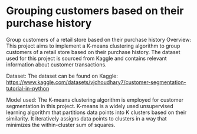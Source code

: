 # Grouping customers based on their purchase history 
Group customers of a retail store based on their purchase history
Overview:
This project aims to implement a K-means clustering algorithm to group customers of a retail store based on their purchase history. The dataset used for this project is sourced from Kaggle and contains relevant information about customer transactions.

Dataset:
The dataset can be found on Kaggle: https://www.kaggle.com/datasets/vjchoudhary7/customer-segmentation-tutorial-in-python

Model used:
The K-means clustering algorithm is employed for customer segmentation in this project. K-means is a widely used unsupervised learning algorithm that partitions data points into K clusters based on their similarity. It iteratively assigns data points to clusters in a way that minimizes the within-cluster sum of squares.
